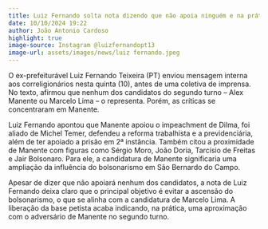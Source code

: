 ```yaml
---
title: Luiz Fernando solta nota dizendo que não apoia ninguém e na prática apoia Marcelo Lima
date: 10/10/2024 19:22
author: João Antonio Cardoso
highlight: true
image-source: Instagram @luizfernandopt13
image-url: assets/images/news/luiz fernando.jpeg
---
```


O ex-prefeiturável Luiz Fernando Teixeira (PT) enviou mensagem interna aos correligionários nesta quinta (10), antes de uma coletiva de imprensa. No texto, afirmou que nenhum dos candidatos do segundo turno – Alex Manente ou Marcelo Lima – o representa. Porém, as críticas se concentraram em Manente.

Luiz Fernando apontou que Manente apoiou o impeachment de Dilma, foi aliado de Michel Temer, defendeu a reforma trabalhista e a previdenciária, além de ter apoiado a prisão em 2ª instância. Também citou a proximidade de Manente com figuras como Sérgio Moro, João Doria, Tarcísio de Freitas e Jair Bolsonaro. Para ele, a candidatura de Manente significaria uma ampliação da influência do bolsonarismo em São Bernardo do Campo.

Apesar de dizer que não apoiará nenhum dos candidatos, a nota de Luiz Fernando deixa claro que o principal objetivo é evitar a ascensão do bolsonarismo, o que se alinha com a candidatura de Marcelo Lima. A liberação da base petista acaba indicando, na prática, uma aproximação com o adversário de Manente no segundo turno.